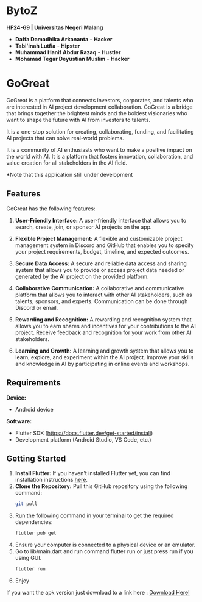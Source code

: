 # BytoZ

**HF24-69 | Universitas Negeri Malang**

* **Daffa Damadhika Arkananta** - **Hacker**
* **Tabi'inah Lutfia** - **Hipster**
* **Muhammad Hanif Abdur Razaq** - **Hustler**
* **Mohamad Tegar Deyustian Muslim** - **Hacker**

# GoGreat

GoGreat is a platform that connects investors, corporates, and talents who are interested in AI project development collaboration. GoGreat is a bridge that brings together the brightest minds and the boldest visionaries who want to shape the future with AI from investors to talents.

It is a one-stop solution for creating, collaborating, funding, and facilitating AI projects that can solve real-world problems. 

It is a community of AI enthusiasts who want to make a positive impact on the world with AI. It is a platform that fosters innovation, collaboration, and value creation for all stakeholders in the AI field.


*Note that this application still under development

## Features

GoGreat has the following features:

1. **User-Friendly Interface:**
   A user-friendly interface that allows you to search, create, join, or sponsor AI projects on the app.

2. **Flexible Project Management:**
   A flexible and customizable project management system in Discord and GitHub that enables you to specify your project requirements, budget, timeline, and expected outcomes.

3. **Secure Data Access:**
   A secure and reliable data access and sharing system that allows you to provide or access project data needed or generated by the AI project on the provided platform.

4. **Collaborative Communication:**
   A collaborative and communicative platform that allows you to interact with other AI stakeholders, such as talents, sponsors, and experts. Communication can be done through Discord or email.

5. **Rewarding and Recognition:**
   A rewarding and recognition system that allows you to earn shares and incentives for your contributions to the AI project. Receive feedback and recognition for your work from other AI stakeholders.

6. **Learning and Growth:**
   A learning and growth system that allows you to learn, explore, and experiment within the AI project. Improve your skills and knowledge in AI by participating in online events and workshops.

## Requirements

**Device:**
* Android device

**Software:**
* Flutter SDK (https://docs.flutter.dev/get-started/install)
* Development platform (Android Studio, VS Code, etc.)

## Getting Started

1. **Install Flutter:**
   If you haven't installed Flutter yet, you can find installation instructions [here](https://flutter.dev/docs/get-started/install).
2. **Clone the Repository:**
   Pull this GitHub repository using the following command:
   ```bash
   git pull
3. Run the following command in your terminal to get the required dependencies:
    ```bash
    flutter pub get
5. Ensure your computer is connected to a physical device or an emulator.
6. Go to lib/main.dart and run command flutter run or just press run if you using GUI.
    ```bash
    flutter run
8. Enjoy




If you want the apk version just download to a link here :
[Download Here!](https://drive.google.com/file/d/156wTKmPSxFYWJeTRT_EZIWsKgL2Wc3qf/view?usp=drive_link"Download")
